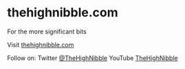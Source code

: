 # thehighnibble.com
For the more significant bits

Visit [thehighnibble.com](https://thehighnibble.com)

Follow on:
    Twitter [@TheHighNibble](https://twitter.com/TheHighNibble)
    YouTube [TheHighNibble](https://www.youtube.com/channel/UC8iQedOYRxQt8qjw2TGTq3w)
